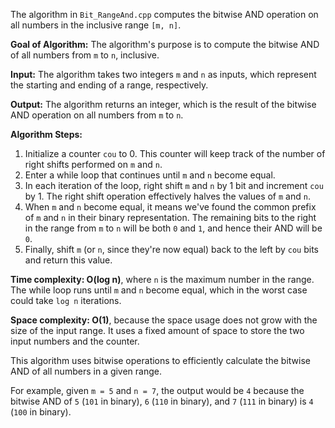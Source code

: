 The algorithm in `Bit_RangeAnd.cpp` computes the bitwise AND operation on all numbers in the inclusive range `[m, n]`.

**Goal of Algorithm:**
The algorithm's purpose is to compute the bitwise AND of all numbers from `m` to `n`, inclusive.

**Input:**
The algorithm takes two integers `m` and `n` as inputs, which represent the starting and ending of a range, respectively.

**Output:**
The algorithm returns an integer, which is the result of the bitwise AND operation on all numbers from `m` to `n`.

**Algorithm Steps:**
1. Initialize a counter `cou` to 0. This counter will keep track of the number of right shifts performed on `m` and `n`.
2. Enter a while loop that continues until `m` and `n` become equal.
3. In each iteration of the loop, right shift `m` and `n` by 1 bit and increment `cou` by 1. The right shift operation effectively halves the values of `m` and `n`.
4. When `m` and `n` become equal, it means we've found the common prefix of `m` and `n` in their binary representation. The remaining bits to the right in the range from `m` to `n` will be both `0` and `1`, and hence their AND will be `0`.
5. Finally, shift `m` (or `n`, since they're now equal) back to the left by `cou` bits and return this value. 

**Time complexity: O(log n)**, where `n` is the maximum number in the range. The while loop runs until `m` and `n` become equal, which in the worst case could take `log n` iterations.

**Space complexity: O(1)**, because the space usage does not grow with the size of the input range. It uses a fixed amount of space to store the two input numbers and the counter.

This algorithm uses bitwise operations to efficiently calculate the bitwise AND of all numbers in a given range.

For example, given `m = 5` and `n = 7`, the output would be `4` because the bitwise AND of `5` (`101` in binary), `6` (`110` in binary), and `7` (`111` in binary) is `4` (`100` in binary).
